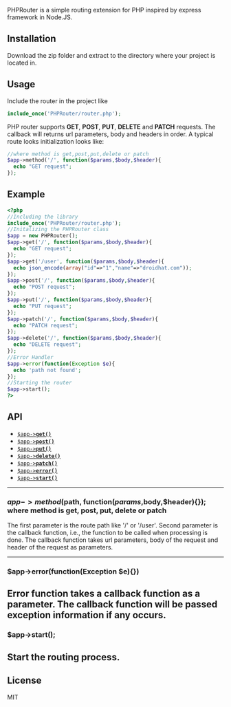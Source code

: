 PHPRouter is a simple routing extension for PHP inspired by express framework in Node.JS.

<a name="install"></a>
## Installation
Download the zip folder and extract to the directory where your project is located in.


<a name="usage"></a>
## Usage
Include the router in the project like

```php
include_once('PHPRouter/router.php');
```

PHP router supports <b>GET</b>, <b>POST</b>, <b>PUT</b>, <b>DELETE</b> and <b>PATCH</b> requests. The callback will returns url parameters, body and headers in order.
A typical route looks initialization looks like:
```php
//where method is get,post,put,delete or patch
$app->method('/', function($params,$body,$header){
  echo "GET request";
});
```

<a name="example"></a>
## Example

```php
<?php
//Including the library
include_once('PHPRouter/router.php');
//Initalizing the PHPRouter class
$app = new PHPRouter();
$app->get('/', function($params,$body,$header){
  echo "GET request";
});
$app->get('/user', function($params,$body,$header){
  echo json_encode(array("id"=>"1","name"=>"droidhat.com"));
});
$app->post('/', function($params,$body,$header){
  echo "POST request";
});
$app->put('/', function($params,$body,$header){
  echo "PUT request";
});
$app->patch('/', function($params,$body,$header){
  echo "PATCH request";
});
$app->delete('/', function($params,$body,$header){
  echo "DELETE request";
});
//Error Handler
$app->error(function(Exception $e){
  echo 'path not found';
});
//Starting the router
$app->start();
?>
```

<a name="api"></a>
## API

  * <a href="#method"><code>$app-><b>get()</b></code></a>
  * <a href="#method"><code>$app-><b>post()</b></code></a>
  * <a href="#method"><code>$app-><b>put()</b></code></a>
  * <a href="#method"><code>$app-><b>delete()</b></code></a>
  * <a href="#method"><code>$app-><b>patch()</b></code></a>
  * <a href="#error"><code>$app-><b>error()</b></code></a>
  * <a href="#start"><code>$app-><b>start()</b></code></a>

-------------------------------------------------------
<a name="method"></a>
### $app->method($path, function($params,$body,$header){}); where method is get, post, put, delete or patch

The first parameter is the route path like '/' or '/user'.
Second parameter is the callback function, i.e., the function to be called when processing is done.
The callback function takes url parameters, body of the request and header of the request as parameters.

-------------------------------------------------------
<a name="error"></a>
### $app->error(function(Exception $e){})

Error function takes a callback function as a parameter. The callback function will be passed exception information if any occurs.
  -------------------------------------------------------
<a name="start"></a>
### $app->start();

Start the routing process.
  -------------------------------------------------------
<a name="license"></a>
## License

MIT
